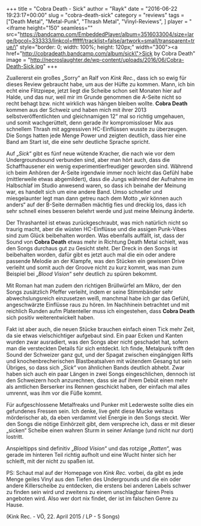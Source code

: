 +++
title = "Cobra Death - Sick"
author = "Rayk"
date = "2016-06-22 19:23:17+00:00"
slug = "cobra-death-sick"
category = "reviews"
tags = ["Death Metal", "Metal-Punk", "Thrash Metal", "Vinyl-Reviews", ]
player = "<iframe height=\"150\" seamless=\"\" src=\"https://bandcamp.com/EmbeddedPlayer/album=3516033004/size=large/bgcol=333333/linkcol=ffffff/tracklist=false/artwork=small/transparent=true/\" style=\"border: 0; width: 100%; height: 120px;\" width=\"300\"><a href=\"http://cobradeath.bandcamp.com/album/sick\">Sick by Cobra Death</a></iframe>"
image = "http://necroslaughter.de/wp-content/uploads/2016/06/Cobra-Death-Sick.jpg"
+++

Zuallererst ein großes „Sorry“ an Ralf von _Kink Rec._, dass ich so ewig für dieses Review gebraucht habe, um aus der Hüfte zu kommen. Mann, ich bin echt eine Flitzpiepe, jetzt liegt die Scheibe schon seit Monaten hier auf Halde, und das nur, weil mir im Grunde genommen die A-Seite nicht so recht behagt bzw. nicht wirklich was hängen bleiben wollte. **Cobra Death** kommen aus der Schweiz und haben mich mit ihrer 2013 selbstveröffentlichten und gleichnamigen 12“ mal so richtig umgehauen, und somit wachgerüttelt, denn gerade ihr kompromissloser Mix aus schnellem Thrash mit aggressiven HC-Einflüssen wusste zu überzeugen. Die Songs hatten jede Menge Power und zeigten deutlich, dass hier eine Band am Start ist, die eine sehr deutliche Sprache spricht.

Auf „_Sick_“ gibt es fünf neue wütende Kracher, die nach wie vor dem Undergroundsound verbunden sind, aber man hört auch, dass die Schaffhausener ein wenig experimentierfreudiger geworden sind. Während ich beim Anhören der A-Seite irgendwie immer noch leicht das Gefühl habe (mittlerweile etwas abgemildert), dass die Jungs während der Aufnahme im Halbschlaf im Studio anwesend waren, so dass ich beinahe der Meinung war, es handelt sich um eine andere Band. Umso schneller und miesgelaunter legt man dann getreu nach dem Motto „wir können auch anders“ auf der B-Seite dermaßen mächtig fies und dreckig los, dass ich sehr schnell eines besseren belehrt werde und just meine Meinung änderte.

Der Thrashanteil ist etwas zurückgeschraubt, was mich natürlich nicht so traurig macht, aber die wüsten HC-Einflüsse und die assigen Punk-Vibes sind zum Glück beibehalten worden. Was ebenfalls auffällt, ist, dass der Sound von **Cobra Death** etwas mehr in Richtung Death Metal schielt, was den Songs durchaus gut zu Gesicht steht. Der Dreck in den Songs ist beibehalten worden, dafür gibt es jetzt auch mal die ein oder andere passende Melodie an der Klampfe, was den Stücken ein gewissen Drive verleiht und somit auch der Groove nicht zu kurz kommt, was man zum Beispiel bei „_Blood Vision_“ sehr deutlich zu spüren bekommt.

Mit Roman hat man zudem den richtigen Brüllwürfel am Mikro, der den Songs zusätzlich Pfeffer verleiht, indem er seine Stimmbänder sehr abwechslungsreich einzusetzen weiß, manchmal habe ich gar das Gefühl, angeschwärzte Einflüsse raus zu hören. Im Nachhinein betrachtet und mit reichlich Runden aufm Platenteller muss ich eingestehen, dass **Cobra Death** sich positiv weiterentwickelt haben.

Fakt ist aber auch, die neuen Stücke brauchen einfach einen Tick mehr Zeit, da sie etwas vielschichtiger aufgebaut sind. Ein paar Ecken und Kanten wurden zwar ausradiert, was den Songs aber nicht geschadet hat, sofern man die versteckten Details für sich entdeckt. Ich finde, Metalpunk trifft den Sound der Schweizer ganz gut, und der Spagat zwischen eingängigen Riffs und knochenbrecherischen Blastbeatsalven mit wütendem Gesang tut sein Übriges, so dass sich „_Sick_“ von ähnlichen Bands deutlich abhebt. Zwar haben sich auch ein paar Längen in zwei Songs eingeschlichen, dennoch ist den Schweizern hoch anzurechnen, dass sie auf ihrem Debüt einen mehr als amtlichen Berserker ins Rennen geschickt haben, der einfach mal alles umrennt, was ihm vor die Füße kommt.

Für aufgeschlossene Metalfreaks und Punker mit Lederweste sollte dies ein gefundenes Fressen sein. Ich denke, live geht diese Mucke weitaus mörderischer ab, da eben verdammt viel Energie in den Songs steckt. Wer den Songs die nötige Einhörzeit gibt, dem verspreche ich, dass er mit dieser „sicken“ Scheibe einen wahren Sturm in seiner Anlange (und nicht nur dort) lostritt.

Anspieltipps sind definitiv „_Blood Vision_“ und das rotzige „_Ratten_“, was gerade im hinteren Teil richtig aufholt und eine Wucht hinter sich her schleift, mit der nicht zu spaßen ist.

PS: Schaut mal auf der Homepage von _Kink Rec._ vorbei, da gibt es jede Menge geiles Vinyl aus den Tiefen des Undergrounds und die ein oder andere Killerscheibe zu entdecken, die erstens bei anderen Labels schwer zu finden sein wird und zweitens zu einem unschlagbar fairen Preis angeboten wird. Also wer dort nix findet, der ist im falschen Genre zu Hause.

(Kink Rec. - VÖ, 22. April 2015 / LP - 5 Songs)

